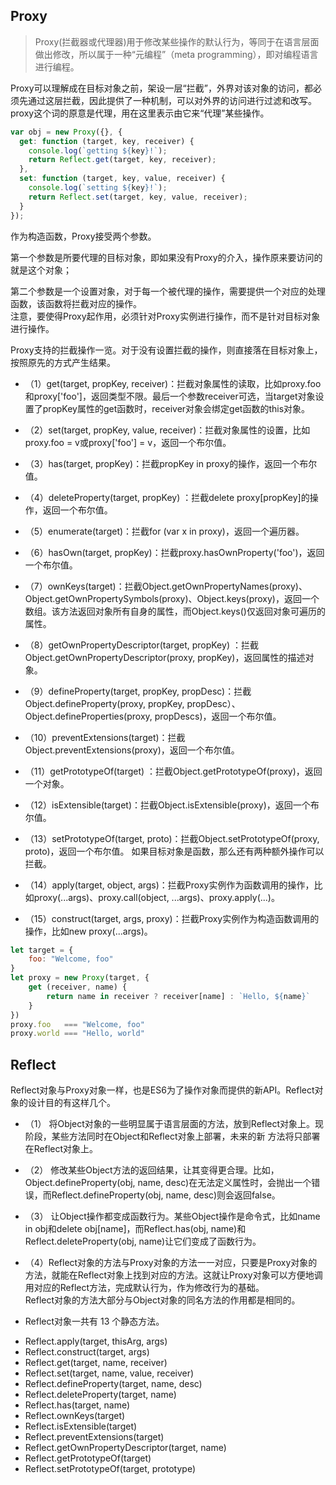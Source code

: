 ## Proxy 

  > Proxy(拦截器或代理器)用于修改某些操作的默认行为，等同于在语言层面做出修改，所以属于一种“元编程”（meta programming），即对编程语言进行编程。
  
  Proxy可以理解成在目标对象之前，架设一层“拦截”，外界对该对象的访问，都必须先通过这层拦截，因此提供了一种机制，可以对外界的访问进行过滤和改写。proxy这个词的原意是代理，用在这里表示由它来“代理”某些操作。<br />

  ```js
  var obj = new Proxy({}, {
    get: function (target, key, receiver) {
      console.log(`getting ${key}!`);
      return Reflect.get(target, key, receiver);
    },
    set: function (target, key, value, receiver) {
      console.log(`setting ${key}!`);
      return Reflect.set(target, key, value, receiver);
    }
  });
  ```

  作为构造函数，Proxy接受两个参数。

  第一个参数是所要代理的目标对象，即如果没有Proxy的介入，操作原来要访问的就是这个对象；  

  第二个参数是一个设置对象，对于每一个被代理的操作，需要提供一个对应的处理函数，该函数将拦截对应的操作。  
  注意，要使得Proxy起作用，必须针对Proxy实例进行操作，而不是针对目标对象进行操作。  

  Proxy支持的拦截操作一览。对于没有设置拦截的操作，则直接落在目标对象上，按照原先的方式产生结果。  

  - （1）get(target, propKey, receiver)：拦截对象属性的读取，比如proxy.foo和proxy['foo']，返回类型不限。最后一个参数receiver可选，当target对象设置了propKey属性的get函数时，receiver对象会绑定get函数的this对象。

  - （2）set(target, propKey, value, receiver)：拦截对象属性的设置，比如proxy.foo = v或proxy['foo'] = v，返回一个布尔值。

  - （3）has(target, propKey)：拦截propKey in proxy的操作，返回一个布尔值。

  - （4）deleteProperty(target, propKey) ：拦截delete proxy[propKey]的操作，返回一个布尔值。

  - （5）enumerate(target)：拦截for (var x in proxy)，返回一个遍历器。

  - （6）hasOwn(target, propKey)：拦截proxy.hasOwnProperty('foo')，返回一个布尔值。

  - （7）ownKeys(target)：拦截Object.getOwnPropertyNames(proxy)、Object.getOwnPropertySymbols(proxy)、Object.keys(proxy)，返回一个数组。该方法返回对象所有自身的属性，而Object.keys()仅返回对象可遍历的属性。

  - （8）getOwnPropertyDescriptor(target, propKey) ：拦截Object.getOwnPropertyDescriptor(proxy, propKey)，返回属性的描述对象。

  - （9）defineProperty(target, propKey, propDesc)：拦截Object.defineProperty(proxy, propKey, propDesc）、Object.defineProperties(proxy, propDescs)，返回一个布尔值。

  - （10）preventExtensions(target)：拦截Object.preventExtensions(proxy)，返回一个布尔值。

  - （11）getPrototypeOf(target) ：拦截Object.getPrototypeOf(proxy)，返回一个对象。

  - （12）isExtensible(target)：拦截Object.isExtensible(proxy)，返回一个布尔值。

  - （13）setPrototypeOf(target, proto)：拦截Object.setPrototypeOf(proxy, proto)，返回一个布尔值。
  如果目标对象是函数，那么还有两种额外操作可以拦截。

  - （14）apply(target, object, args)：拦截Proxy实例作为函数调用的操作，比如proxy(...args)、proxy.call(object, ...args)、proxy.apply(...)。

  - （15）construct(target, args, proxy)：拦截Proxy实例作为构造函数调用的操作，比如new proxy(...args)。

  ```js
  let target = {
      foo: "Welcome, foo"
  }
  let proxy = new Proxy(target, {
      get (receiver, name) {
          return name in receiver ? receiver[name] : `Hello, ${name}`
      }
  })
  proxy.foo   === "Welcome, foo"
  proxy.world === "Hello, world"
  ```

## Reflect  

  Reflect对象与Proxy对象一样，也是ES6为了操作对象而提供的新API。Reflect对象的设计目的有这样几个。 

  - （1） 将Object对象的一些明显属于语言层面的方法，放到Reflect对象上。现阶段，某些方法同时在Object和Reflect对象上部署，未来的新  方法将只部署在Reflect对象上。

  - （2） 修改某些Object方法的返回结果，让其变得更合理。比如，Object.defineProperty(obj, name, desc)在无法定义属性时，会抛出一个错误，而Reflect.defineProperty(obj, name, desc)则会返回false。

  - （3） 让Object操作都变成函数行为。某些Object操作是命令式，比如name in obj和delete obj[name]，而Reflect.has(obj, name)和Reflect.deleteProperty(obj, name)让它们变成了函数行为。

  - （4）Reflect对象的方法与Proxy对象的方法一一对应，只要是Proxy对象的方法，就能在Reflect对象上找到对应的方法。这就让Proxy对象可以方便地调用对应的Reflect方法，完成默认行为，作为修改行为的基础。  
  Reflect对象的方法大部分与Object对象的同名方法的作用都是相同的。

  * Reflect对象一共有 13 个静态方法。

  - Reflect.apply(target, thisArg, args)
  - Reflect.construct(target, args)
  - Reflect.get(target, name, receiver)
  - Reflect.set(target, name, value, receiver)
  - Reflect.defineProperty(target, name, desc)
  - Reflect.deleteProperty(target, name)
  - Reflect.has(target, name)
  - Reflect.ownKeys(target)
  - Reflect.isExtensible(target)
  - Reflect.preventExtensions(target)
  - Reflect.getOwnPropertyDescriptor(target, name)
  - Reflect.getPrototypeOf(target)
  - Reflect.setPrototypeOf(target, prototype)

